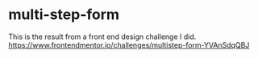 # multi-step-form
This is the result from a front end design challenge I did.\
https://www.frontendmentor.io/challenges/multistep-form-YVAnSdqQBJ